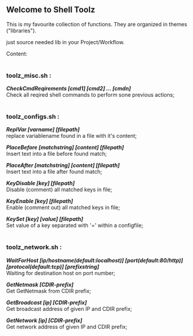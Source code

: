 ## Welcome to Shell Toolz

This is my favourite collection of functions.
They are organized in themes ("libraries").

just source needed lib in your Project/Workflow.

Content:
<br /><br />

### **toolz_misc.sh :**  


***CheckCmdReqirements [cmd1] [cmd2] ... [cmdn]***  
Check all reqired shell commands to perform sone previous actions;
<br /><br />

### **toolz_configs.sh :** 

***ReplVar [varname] [filepath]***  
replace variablename found in a file with it's content;

***PlaceBefore [matchstring] [content] [filepath]***  
Insert text into a file before found match;

***PlaceAfter [matchstring] [content] [filepath]***  
Insert text into a file after found match;

***KeyDisable [key] [filepath]***  
Disable (comment) all matched keys in file;

***KeyEnable [key] [filepath]***  
Enable (comment out) all matched keys in file;

***KeySet [key] [value] [filepath]***  
Set value of a key separated with '=' within a configfile;
<br /><br />

### **toolz_network.sh :** 

***WaitForHost [ip/hostname(default:localhost)] [port(default:80/http)] [protocol(default:tcp)] [prefixstring]***  
Waiting for destination host on port number;

***GetNetmask [CDIR-prefix]***  
Get GetNetmask from CDIR prefix;

***GetBroadcast [ip] [CDIR-prefix]***  
Get broadcast address of given IP and CDIR prefix;

***GetNetwork [ip] [CDIR-prefix]***  
Get network address of given IP and CDIR prefix;